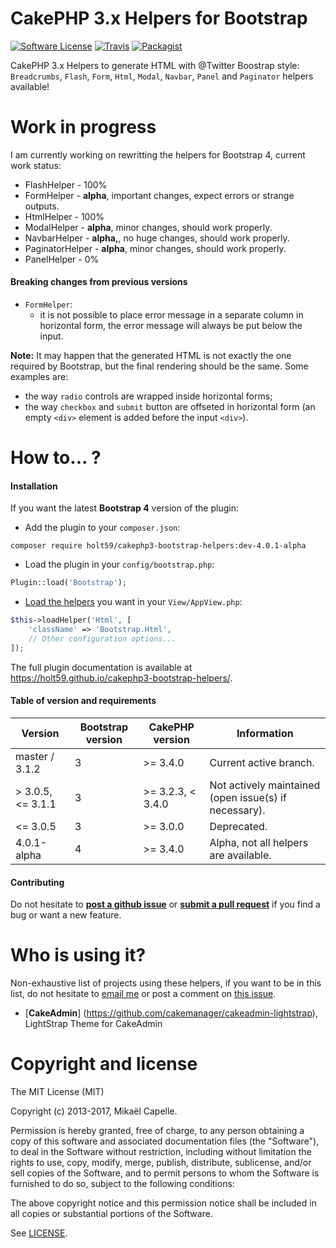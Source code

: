 CakePHP 3.x Helpers for Bootstrap
=================================

[![Software License](https://img.shields.io/badge/license-MIT-brightgreen.svg?style=flat-square)](LICENSE)
[![Travis](https://img.shields.io/travis/Holt59/cakephp3-bootstrap-helpers/master.svg?style=flat-square)](https://travis-ci.org/Holt59/cakephp3-bootstrap-helpers)
[![Packagist](https://img.shields.io/packagist/dt/holt59/cakephp3-bootstrap-helpers.svg?style=flat-square)](https://packagist.org/packages/holt59/cakephp3-bootstrap-helpers)

CakePHP 3.x Helpers to generate HTML with @Twitter Boostrap style: `Breadcrumbs`, `Flash`, `Form`, `Html`, `Modal`, `Navbar`,
`Panel` and `Paginator` helpers available!

Work in progress
================

I am currently working on rewritting the helpers for Bootstrap 4, current work status:

- FlashHelper - 100%
- FormHelper - **alpha**, important changes, expect errors or strange outputs.
- HtmlHelper - 100%
- ModalHelper - **alpha**, minor changes, should work properly.
- NavbarHelper - **alpha,**, no huge changes, should work properly.
- PaginatorHelper - **alpha**, minor changes, should work properly.
- PanelHelper - 0%

#### Breaking changes from previous versions

- `FormHelper`:
  - it is not possible to place error message in a separate column in horizontal form, the error message
  will always be put below the input.

**Note:** It may happen that the generated HTML is not exactly the one required by Bootstrap, but the final
rendering should be the same. Some examples are:

- the way `radio` controls are wrapped inside horizontal forms;
- the way `checkbox` and `submit` button are offseted in horizontal form (an empty `<div>` element is added
before the input `<div>`).

How to... ?
===========

#### Installation

If you want the latest **Bootstrap 4** version of the plugin:

- Add the plugin to your `composer.json`:

```
composer require holt59/cakephp3-bootstrap-helpers:dev-4.0.1-alpha
```

- Load the plugin in your `config/bootstrap.php`:

```php
Plugin::load('Bootstrap');
```

- [Load the helpers](https://book.cakephp.org/3.0/en/views/helpers.html#configuring-helpers) you want in your `View/AppView.php`:

```php
$this->loadHelper('Html', [
    'className' => 'Bootstrap.Html',
    // Other configuration options...
]);
```

The full plugin documentation is available at https://holt59.github.io/cakephp3-bootstrap-helpers/.

#### Table of version and requirements

| Version | Bootstrap version | CakePHP version | Information |
|---------|-------------------|-----------------|-------------|
| master / 3.1.2 | 3 | >= 3.4.0 | Current active branch. |
| > 3.0.5, <= 3.1.1 | 3 | >= 3.2.3, < 3.4.0 | Not actively maintained (open issue(s) if necessary). |
| <= 3.0.5 | 3 | >= 3.0.0 | Deprecated. |
| 4.0.1-alpha | 4 | >= 3.4.0 | Alpha, not all helpers are available. |

#### Contributing

Do not hesitate to [**post a github issue**](https://github.com/Holt59/cakephp3-bootstrap-helpers/issues/new) or [**submit a pull request**](https://github.com/Holt59/cakephp3-bootstrap-helpers/pulls) if you find a bug or want a new feature.

Who is using it?
================

Non-exhaustive list of projects using these helpers, if you want to be in this list, do not hesitate to [email me](mailto:capelle.mikael@gmail.com) or post a comment on [this issue](https://github.com/Holt59/cakephp3-bootstrap-helpers/issues/32).

 - [**CakeAdmin**] (https://github.com/cakemanager/cakeadmin-lightstrap), LightStrap Theme for CakeAdmin

Copyright and license
=====================

The MIT License (MIT)

Copyright (c) 2013-2017, Mikaël Capelle.

Permission is hereby granted, free of charge, to any person obtaining a copy
of this software and associated documentation files (the "Software"), to deal
in the Software without restriction, including without limitation the rights
to use, copy, modify, merge, publish, distribute, sublicense, and/or sell
copies of the Software, and to permit persons to whom the Software is
furnished to do so, subject to the following conditions:

The above copyright notice and this permission notice shall be included in all
copies or substantial portions of the Software.

See [LICENSE](LICENSE).
